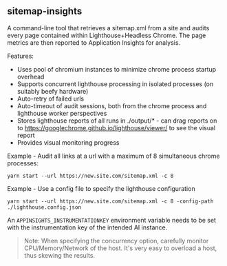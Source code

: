 sitemap-insights
---

A command-line tool that retrieves a sitemap.xml from a site and audits every page contained within Lighthouse+Headless Chrome. The page metrics are then reported to Application Insights for analysis.

Features:
  * Uses pool of chromium instances to minimize chrome process startup overhead
  * Supports concurrent lighthouse processing in isolated processes (on suitably beefy hardware)
  * Auto-retry of failed urls
  * Auto-timeout of audit sessions, both from the chrome process and lighthouse worker perspectives
  * Stores lighthouse reports of all runs in ./output/* - can drag reports on to https://googlechrome.github.io/lighthouse/viewer/ to see the visual report
  * Provides visual monitoring progress

Example - Audit all links at a url with a maximum of 8 simultaneous chrome processes:
```
yarn start --url https://new.site.com/sitemap.xml -c 8
```

Example - Use a config file to specify the lighthouse configuration

```
yarn start --url https://new.site.com/sitemap.xml -c 8 -config-path ./lighthouse.config.json
```

An ```APPINSIGHTS_INSTRUMENTATIONKEY``` environment variable needs to be set with the instrumentation key of the intended AI instance.

> Note: When specifying the concurrency option, carefully monitor CPU/Memory/Network of the host. It's very easy to overload a host, thus skewing the results.